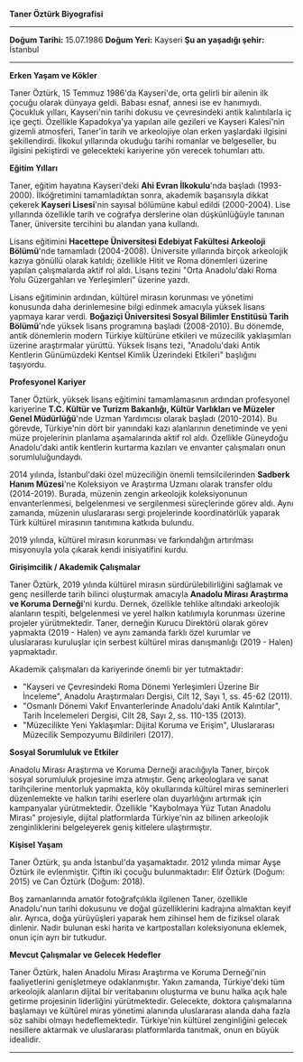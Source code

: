 **Taner Öztürk Biyografisi**

---

**Doğum Tarihi:** 15.07.1986
**Doğum Yeri:** Kayseri
**Şu an yaşadığı şehir:** İstanbul

---

**Erken Yaşam ve Kökler**

Taner Öztürk, 15 Temmuz 1986'da Kayseri'de, orta gelirli bir ailenin ilk çocuğu olarak dünyaya geldi. Babası esnaf, annesi ise ev hanımıydı. Çocukluk yılları, Kayseri'nin tarihi dokusu ve çevresindeki antik kalıntılarla iç içe geçti. Özellikle Kapadokya'ya yapılan aile gezileri ve Kayseri Kalesi'nin gizemli atmosferi, Taner'in tarih ve arkeolojiye olan erken yaşlardaki ilgisini şekillendirdi. İlkokul yıllarında okuduğu tarihi romanlar ve belgeseller, bu ilgisini pekiştirdi ve gelecekteki kariyerine yön verecek tohumları attı.

**Eğitim Yılları**

Taner, eğitim hayatına Kayseri'deki **Ahi Evran İlkokulu**'nda başladı (1993-2000). İlköğretimini tamamladıktan sonra, akademik başarısıyla dikkat çekerek **Kayseri Lisesi**'nin sayısal bölümüne kabul edildi (2000-2004). Lise yıllarında özellikle tarih ve coğrafya derslerine olan düşkünlüğüyle tanınan Taner, üniversite tercihini bu alandan yana kullandı.

Lisans eğitimini **Hacettepe Üniversitesi Edebiyat Fakültesi Arkeoloji Bölümü**'nde tamamladı (2004-2008). Üniversite yıllarında birçok arkeolojik kazıya gönüllü olarak katıldı; özellikle Hitit ve Roma dönemleri üzerine yapılan çalışmalarda aktif rol aldı. Lisans tezini "Orta Anadolu'daki Roma Yolu Güzergahları ve Yerleşimleri" üzerine yazdı.

Lisans eğitiminin ardından, kültürel mirasın korunması ve yönetimi konusunda daha derinlemesine bilgi edinmek amacıyla yüksek lisans yapmaya karar verdi. **Boğaziçi Üniversitesi Sosyal Bilimler Enstitüsü Tarih Bölümü**'nde yüksek lisans programına başladı (2008-2010). Bu dönemde, antik dönemlerin modern Türkiye kültürüne etkileri ve müzecilik yaklaşımları üzerine araştırmalar yürüttü. Yüksek lisans tezi, "Anadolu'daki Antik Kentlerin Günümüzdeki Kentsel Kimlik Üzerindeki Etkileri" başlığını taşıyordu.

**Profesyonel Kariyer**

Taner Öztürk, yüksek lisans eğitimini tamamlamasının ardından profesyonel kariyerine **T.C. Kültür ve Turizm Bakanlığı, Kültür Varlıkları ve Müzeler Genel Müdürlüğü**'nde Uzman Yardımcısı olarak başladı (2010-2014). Bu görevde, Türkiye'nin dört bir yanındaki kazı alanlarının denetiminde ve yeni müze projelerinin planlama aşamalarında aktif rol aldı. Özellikle Güneydoğu Anadolu'daki antik kentlerin kurtarma kazıları ve envanter çalışmaları onun sorumluluğundaydı.

2014 yılında, İstanbul'daki özel müzeciliğin önemli temsilcilerinden **Sadberk Hanım Müzesi**'ne Koleksiyon ve Araştırma Uzmanı olarak transfer oldu (2014-2019). Burada, müzenin zengin arkeolojik koleksiyonunun envanterlenmesi, belgelenmesi ve sergilenmesi süreçlerinde görev aldı. Aynı zamanda, müzenin uluslararası sergi projelerinde koordinatörlük yaparak Türk kültürel mirasının tanıtımına katkıda bulundu.

2019 yılında, kültürel mirasın korunması ve farkındalığın artırılması misyonuyla yola çıkarak kendi inisiyatifini kurdu.

**Girişimcilik / Akademik Çalışmalar**

Taner Öztürk, 2019 yılında kültürel mirasın sürdürülebilirliğini sağlamak ve genç nesillerde tarih bilinci oluşturmak amacıyla **Anadolu Mirası Araştırma ve Koruma Derneği**'ni kurdu. Dernek, özellikle tehlike altındaki arkeolojik alanların tespiti, belgelenmesi ve yerel halkın katılımıyla korunması üzerine projeler yürütmektedir. Taner, derneğin Kurucu Direktörü olarak görev yapmakta (2019 - Halen) ve aynı zamanda farklı özel kurumlar ve uluslararası kuruluşlar için serbest kültürel miras danışmanlığı (2019 - Halen) yapmaktadır.

Akademik çalışmaları da kariyerinde önemli bir yer tutmaktadır:
*   "Kayseri ve Çevresindeki Roma Dönemi Yerleşimleri Üzerine Bir İnceleme", Anadolu Araştırmaları Dergisi, Cilt 12, Sayı 1, ss. 45-62 (2011).
*   "Osmanlı Dönemi Vakıf Envanterlerinde Anadolu'daki Antik Kalıntılar", Tarih İncelemeleri Dergisi, Cilt 28, Sayı 2, ss. 110-135 (2013).
*   "Müzecilikte Yeni Yaklaşımlar: Dijital Koruma ve Erişim", Uluslararası Müzecilik Sempozyumu Bildirileri (2017).

**Sosyal Sorumluluk ve Etkiler**

Anadolu Mirası Araştırma ve Koruma Derneği aracılığıyla Taner, birçok sosyal sorumluluk projesine imza atmıştır. Genç arkeologlara ve sanat tarihçilerine mentorluk yapmakta, köy okullarında kültürel miras seminerleri düzenlemekte ve halkın tarihi eserlere olan duyarlılığını artırmak için kampanyalar yürütmektedir. Özellikle "Kaybolmaya Yüz Tutan Anadolu Mirası" projesiyle, dijital platformlarda Türkiye'nin az bilinen arkeolojik zenginliklerini belgeleyerek geniş kitlelere ulaştırmıştır.

**Kişisel Yaşam**

Taner Öztürk, şu anda İstanbul'da yaşamaktadır. 2012 yılında mimar Ayşe Öztürk ile evlenmiştir. Çiftin iki çocuğu bulunmaktadır: Elif Öztürk (Doğum: 2015) ve Can Öztürk (Doğum: 2018).

Boş zamanlarında amatör fotoğrafçılıkla ilgilenen Taner, özellikle Anadolu'nun tarihi dokusunu ve doğal güzelliklerini kadrajına almaktan keyif alır. Ayrıca, doğa yürüyüşleri yaparak hem zihinsel hem de fiziksel olarak dinlenir. Nadir bulunan eski harita ve kartpostalları koleksiyonuna eklemek, onun için ayrı bir tutkudur.

**Mevcut Çalışmalar ve Gelecek Hedefler**

Taner Öztürk, halen Anadolu Mirası Araştırma ve Koruma Derneği'nin faaliyetlerini genişletmeye odaklanmıştır. Yakın zamanda, Türkiye'deki tüm arkeolojik alanların dijital bir veritabanını oluşturma ve bunu halka açık hale getirme projesinin liderliğini yürütmektedir. Gelecekte, doktora çalışmalarına başlamayı ve kültürel miras yönetimi alanında uluslararası alanda daha fazla söz sahibi olmayı hedeflemektedir. Türkiye'nin kültürel zenginliğini gelecek nesillere aktarmak ve uluslararası platformlarda tanıtmak, onun en büyük idealidir.

---